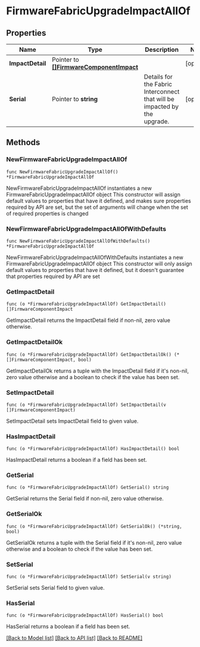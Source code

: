# FirmwareFabricUpgradeImpactAllOf

## Properties

Name | Type | Description | Notes
------------ | ------------- | ------------- | -------------
**ImpactDetail** | Pointer to [**[]FirmwareComponentImpact**](firmware.ComponentImpact.md) |  | [optional] 
**Serial** | Pointer to **string** | Details for the Fabric Interconnect that will be impacted by the upgrade. | [optional] 

## Methods

### NewFirmwareFabricUpgradeImpactAllOf

`func NewFirmwareFabricUpgradeImpactAllOf() *FirmwareFabricUpgradeImpactAllOf`

NewFirmwareFabricUpgradeImpactAllOf instantiates a new FirmwareFabricUpgradeImpactAllOf object
This constructor will assign default values to properties that have it defined,
and makes sure properties required by API are set, but the set of arguments
will change when the set of required properties is changed

### NewFirmwareFabricUpgradeImpactAllOfWithDefaults

`func NewFirmwareFabricUpgradeImpactAllOfWithDefaults() *FirmwareFabricUpgradeImpactAllOf`

NewFirmwareFabricUpgradeImpactAllOfWithDefaults instantiates a new FirmwareFabricUpgradeImpactAllOf object
This constructor will only assign default values to properties that have it defined,
but it doesn't guarantee that properties required by API are set

### GetImpactDetail

`func (o *FirmwareFabricUpgradeImpactAllOf) GetImpactDetail() []FirmwareComponentImpact`

GetImpactDetail returns the ImpactDetail field if non-nil, zero value otherwise.

### GetImpactDetailOk

`func (o *FirmwareFabricUpgradeImpactAllOf) GetImpactDetailOk() (*[]FirmwareComponentImpact, bool)`

GetImpactDetailOk returns a tuple with the ImpactDetail field if it's non-nil, zero value otherwise
and a boolean to check if the value has been set.

### SetImpactDetail

`func (o *FirmwareFabricUpgradeImpactAllOf) SetImpactDetail(v []FirmwareComponentImpact)`

SetImpactDetail sets ImpactDetail field to given value.

### HasImpactDetail

`func (o *FirmwareFabricUpgradeImpactAllOf) HasImpactDetail() bool`

HasImpactDetail returns a boolean if a field has been set.

### GetSerial

`func (o *FirmwareFabricUpgradeImpactAllOf) GetSerial() string`

GetSerial returns the Serial field if non-nil, zero value otherwise.

### GetSerialOk

`func (o *FirmwareFabricUpgradeImpactAllOf) GetSerialOk() (*string, bool)`

GetSerialOk returns a tuple with the Serial field if it's non-nil, zero value otherwise
and a boolean to check if the value has been set.

### SetSerial

`func (o *FirmwareFabricUpgradeImpactAllOf) SetSerial(v string)`

SetSerial sets Serial field to given value.

### HasSerial

`func (o *FirmwareFabricUpgradeImpactAllOf) HasSerial() bool`

HasSerial returns a boolean if a field has been set.


[[Back to Model list]](../README.md#documentation-for-models) [[Back to API list]](../README.md#documentation-for-api-endpoints) [[Back to README]](../README.md)


